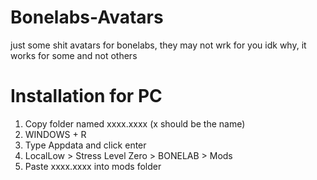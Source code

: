 # Bonelabs-Avatars
just some shit avatars for bonelabs, they may not wrk for you idk why, it works for some and not others


# Installation for PC
1. Copy folder named xxxx.xxxx (x should be the name)
2. WINDOWS + R 
3. Type Appdata and click enter
4. LocalLow > Stress Level Zero > BONELAB > Mods
5. Paste xxxx.xxxx into mods folder
